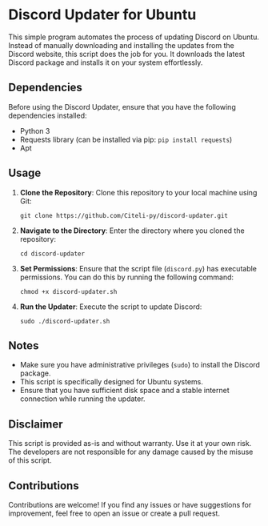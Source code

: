 # Discord Updater for Ubuntu

This simple program automates the process of updating Discord on Ubuntu. Instead of manually downloading and installing the updates from the Discord website, this script does the job for you. It downloads the latest Discord package and installs it on your system effortlessly.

## Dependencies

Before using the Discord Updater, ensure that you have the following dependencies installed:

- Python 3
- Requests library (can be installed via pip: `pip install requests`)
- Apt

## Usage

1. **Clone the Repository**: Clone this repository to your local machine using Git:

    ```
    git clone https://github.com/Citeli-py/discord-updater.git
    ```

2. **Navigate to the Directory**: Enter the directory where you cloned the repository:

    ```
    cd discord-updater
    ```

3. **Set Permissions**: Ensure that the script file (`discord.py`) has executable permissions. You can do this by running the following command:

    ```
    chmod +x discord-updater.sh
    ```

4. **Run the Updater**: Execute the script to update Discord:

    ```
    sudo ./discord-updater.sh
    ```

## Notes

- Make sure you have administrative privileges (`sudo`) to install the Discord package.
- This script is specifically designed for Ubuntu systems.
- Ensure that you have sufficient disk space and a stable internet connection while running the updater.

## Disclaimer

This script is provided as-is and without warranty. Use it at your own risk. The developers are not responsible for any damage caused by the misuse of this script.

## Contributions

Contributions are welcome! If you find any issues or have suggestions for improvement, feel free to open an issue or create a pull request.
